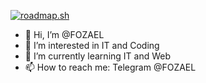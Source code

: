 [![roadmap.sh](https://api.roadmap.sh/v1-badge/wide/64f2ba8fb128dce3cb9e01a8?variant=dark)](https://roadmap.sh)

- 👋 Hi, I’m @FOZAEL
- 👀 I’m interested in IT and Coding
- 🌱 I’m currently learning IT and Web
- 📫 How to reach me: Telegram @FOZAEL


